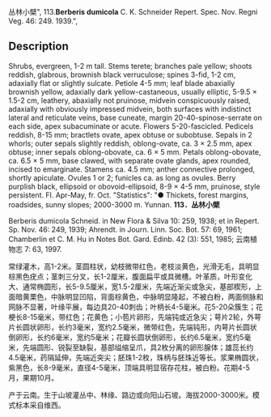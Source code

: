 丛林小檗",
113.**Berberis dumicola** C. K. Schneider Repert. Spec. Nov. Regni Veg. 46: 249. 1939.",

## Description
Shrubs, evergreen, 1-2 m tall. Stems terete; branches pale yellow; shoots reddish, glabrous, brownish black verruculose; spines 3-fid, 1-2 cm, adaxially flat or slightly sulcate. Petiole 4-5 mm; leaf blade abaxially brownish yellow, adaxially dark yellow-castaneous, usually elliptic, 5-9.5 × 1.5-2 cm, leathery, abaxially not pruinose, midvein conspicuously raised, adaxially with obviously impressed midvein, both surfaces with indistinct lateral and reticulate veins, base cuneate, margin 20-40-spinose-serrate on each side, apex subacuminate or acute. Flowers 5-20-fascicled. Pedicels reddish, 8-15 mm; bractlets ovate, apex obtuse or subobtuse. Sepals in 2 whorls; outer sepals slightly reddish, oblong-ovate, ca. 3 × 2.5 mm, apex obtuse; inner sepals oblong-obovate, ca. 6 × 5 mm. Petals oblong-obovate, ca. 6.5 × 5 mm, base clawed, with separate ovate glands, apex rounded, incised to emarginate. Stamens ca. 4.5 mm; anther connective prolonged, shortly apiculate. Ovules 1 or 2; funicles ca. as long as ovules. Berry purplish black, ellipsoid or obovoid-ellipsoid, 8-9 × 4-5 mm, pruinose, style persistent. Fl. Apr-May, fr. Oct.
  "Statistics": "● Thickets, forest margins, roadsides, sunny slopes; 2000-3000 m. Yunnan.
**113．丛林小檗**

Berberis dumicola Schneid. in New Flora & Silva 10: 259, 1938; et in Repert. Sp. Nov. 46: 249, 1939; Ahrendt. in Journ. Linn. Soc. Bot. 57: 69, 1961; Chamberlin et C. M. Hu in Notes Bot. Gard. Edinb. 42 (3): 551, 1985; 云南植物志 7: 63, 1997.

常绿灌木，高1-2米。茎圆柱状，幼枝微带红色，老枝淡黄色，光滑无毛，具明显棕黑色疣点；茎刺三分叉，长1-2厘米，腹面扁平或具微槽。叶革质，叶形变化大、通常椭圆形，长5-9.5厘米，宽1.5-2厘米，先端近渐尖或急尖，基部楔形，上面暗黄栗色，中脉明显凹陷，背面棕黄色，中脉明显隆起，不被白粉，两面侧脉和网脉不显著，叶缘平展，每边具20-40刺齿；叶柄长4-5毫米。花5-20朵簇生；花梗长8-15毫米，带红色；花黄色；小苞片卵形，先端钝或近急尖；萼片2轮，外萼片长圆状卵形，长约3毫米，宽约2.5毫米，微带红色，先端钝形，内萼片长圆状倒卵形，长约6毫米，宽约5毫米；花瓣长圆状倒卵形，长约6.5毫米，宽约5毫米，先端圆形、锐裂至缺裂，基部缢缩呈爪，具2枚分离的卵形腺体；雄蕊长约4.5毫米，药隔延伸，先端近突尖；胚珠1-2枚，珠柄与胚珠近等长。浆果椭圆状，紫黑色，长8-9毫米，直径4-5毫米，顶端具明显宿存花柱，被白粉。花期4-5月，果期10月。

产于云南。生于山坡灌丛中、林缘、路边或向阳山石坡。海拔2000-3000米。模式标本采自维西。
